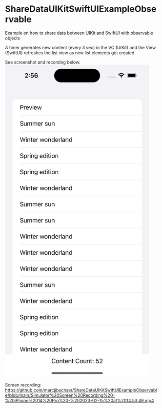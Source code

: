 # ShareDataUIKitSwiftUIExampleObservable

Example on how to share data between UIKit and SwiftUI with observable objects

A timer generates new content (every 3 sec) in the VC (UIKit) and the View (SwiftUI) refreshes the list view as new list elements get created

See screenshot and recording below:
[![Watch the video](https://github.com/marcjjbuchser/ShareDataUIKitSwiftUIExampleObservable/blob/main/Simulator%20Screen%20Shot%20-%20iPhone%2014%20Pro%20-%202023-02-15%20at%2014.56.09.png)](https://github.com/marcjjbuchser/ShareDataUIKitSwiftUIExampleObservable/blob/main/Simulator%20Screen%20Recording%20-%20iPhone%2014%20Pro%20-%202023-02-15%20at%2014.53.49.mp4)

Screen recording:
https://github.com/marcjjbuchser/ShareDataUIKitSwiftUIExampleObservable/blob/main/Simulator%20Screen%20Recording%20-%20iPhone%2014%20Pro%20-%202023-02-15%20at%2014.53.49.mp4
